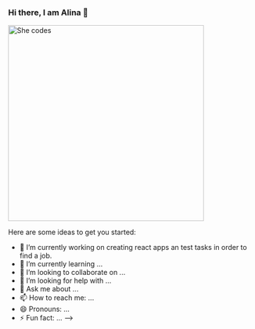 ### Hi there, I am Alina 👋

<picture>

 <img alt="She codes" src="https://www.gov.il/BlobFolder/generalpage/she-codes/he/populations-integration_hi-tech_pictures-she-codes.jpg" width="400">
</picture>

Here are some ideas to get you started:

- 🔭 I’m currently working on creating react apps an test tasks in order to find a job.
- 🌱 I’m currently learning ...
- 👯 I’m looking to collaborate on ...
- 🤔 I’m looking for help with ...
- 💬 Ask me about ...
- 📫 How to reach me: ...
- 😄 Pronouns: ...
- ⚡ Fun fact: ...
-->
